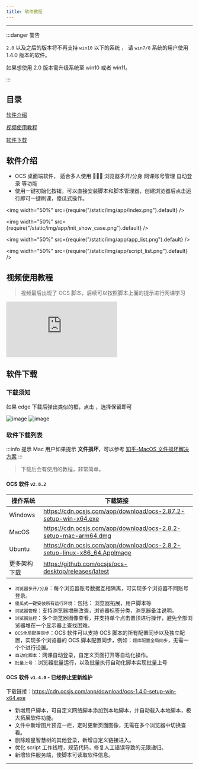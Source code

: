 ```yaml
---
title: 软件教程
---
```


---

:::danger 警告

`2.0` 以及之后的版本将不再支持 `win10` 以下的系统 ， 请 `win7/8` 系统的用户使用 1.4.0 版本的软件。

如果想使用 2.0 版本需升级系统至 win10 或者 win11。

:::

## 目录

[软件介绍](#软件介绍)

[视频使用教程](#视频使用教程)

[软件下载](#软件下载)

## 软件介绍

- OCS 桌面端软件， 适合多人使用 👨‍👧‍👧 浏览器多开/分身 网课账号管理 自动登录 等功能
- 使用一键初始化按钮，可以直接安装脚本和脚本管理器，创建浏览器后点击运行即可一键刷课，傻瓜式操作。

<img width="50%" src={require("/static/img/app/index.png").default} />

<img width="50%" src={require("/static/img/app/init_show_case.png").default} />

<img width="50%" src={require("/static/img/app/app_list.png").default} />

<img width="50%" src={require("/static/img/app/script_list.png").default} />

## 视频使用教程

> 视频最后出现了 OCS 脚本，后续可以按照脚本上面的提示进行网课学习

<iframe
  src="https://cdn.ocsjs.com/app/resources/video/app-use-guide.mp4"
  frameborder="0"
  allow="encrypted-media"
  allowfullscreen="true"
  style={{width:'100%', height: '50vh'}}
>
</iframe>

## 软件下载

### 下载须知

如果 edge 下载后弹出类似的框，点击 ，选择保留即可

![image](https://user-images.githubusercontent.com/50533276/161433046-51cd59a8-9b8c-40de-83ee-936ddbde332d.png)
![image](https://user-images.githubusercontent.com/50533276/161433054-25eb3847-87c5-4908-a012-14c104f4d2fa.png)

### 软件下载列表

:::info 提示
Mac 用户如果提示 **文件损坏**，可以参考 [知乎-MacOS 文件损坏解决方案](https://www.zhihu.com/search?type=content&q=Mac%E6%96%87%E4%BB%B6%E6%8D%9F%E5%9D%8F%E8%A7%A3%E5%86%B3%E6%96%B9%E6%A1%88)
:::

> 下载后会有使用的教程，非常简单。

#### OCS 软件 `v2.8.2`

| 操作系统     | 下载链接                                                                 |
| ------------ | ------------------------------------------------------------------------ |
| Windows      | https://cdn.ocsjs.com/app/download/ocs-2.87.2-setup-win-x64.exe          |
| MacOS        | https://cdn.ocsjs.com/app/download/ocs-2.8.2-setup-mac-arm64.dmg         |
| Ubuntu       | https://cdn.ocsjs.com/app/download/ocs-2.8.2-setup-linux-x86_64.AppImage |
| 更多架构下载 | https://github.com/ocsjs/ocs-desktop/releases/latest                     |

- `浏览器多开/分身`：每个浏览器账号数据互相隔离，可实现多个浏览器不同账号登录。
- `傻瓜式一键安装所有运行环境`：包括： 浏览器拓展，用户脚本等
- `浏览器管理`：支持浏览器增删改查，浏览器标签分类，浏览器备注说明。
- `浏览器监控`：多个浏览器图像查看，并支持单个点击置顶进行操作，避免全部浏览器堆在一个显示器上查找困难。
- `OCS全局配置同步`：OCS 软件可以支持 OCS 脚本的所有配置同步以及独立配置，实现多个浏览器的 OCS 脚本配置同步，例如：`题库配置全局同步`，无需一个个进行设置。
- `自动化脚本`：网课自动登录，自定义页面打开等自动化操作。
- `批量上号`：浏览器批量运行，以及批量执行自动化脚本实现批量上号

#### OCS 软件 `v1.4.0` - 已经停止更新维护

下载链接：https://cdn.ocsjs.com/app/download/ocs-1.4.0-setup-win-x64.exe

- 新增用户脚本，可自定义网络脚本添加到本地脚本，并自动载入本地脚本，极大拓展软件功能。
- 文件中新增图片预览一栏，定时更新页面图像，无需在多个浏览器中切换查看。
- 删除超星智慧树的其他登录，新增自定义链接进入。
- 优化 script 工作线程，规范代码，修复人工错误导致的无限递归。
- 新增软件服务端，使脚本可读取软件信息。

---

